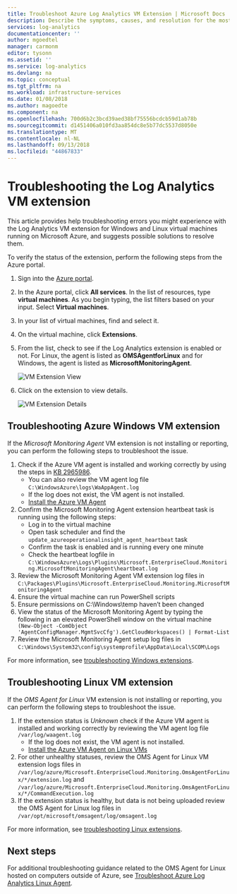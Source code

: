 ```yaml
---
title: Troubleshoot Azure Log Analytics VM Extension | Microsoft Docs
description: Describe the symptoms, causes, and resolution for the most common issues with the Log Analytics VM extension for Windows and Linux Azure VMs.
services: log-analytics
documentationcenter: ''
author: mgoedtel
manager: carmonm
editor: tysonn
ms.assetid: ''
ms.service: log-analytics
ms.devlang: na
ms.topic: conceptual
ms.tgt_pltfrm: na
ms.workload: infrastructure-services
ms.date: 01/08/2018
ms.author: magoedte
ms.component: na
ms.openlocfilehash: 700d6b2c3bcd39aed38bf75556bcdcb59d1ab78b
ms.sourcegitcommit: d1451406a010fd3aa854dc8e5b77dc5537d8050e
ms.translationtype: MT
ms.contentlocale: nl-NL
ms.lasthandoff: 09/13/2018
ms.locfileid: "44867833"
---
```

# <a name="troubleshooting-the-log-analytics-vm-extension"></a>Troubleshooting the Log Analytics VM extension
This article provides help troubleshooting errors you might experience with the Log Analytics VM extension for Windows and Linux virtual machines running on Microsoft Azure, and suggests possible solutions to resolve them.

To verify the status of the extension, perform the following steps from the Azure portal.

1. Sign into the [Azure portal](http://portal.azure.com).
2. In the Azure portal, click **All services**. In the list of resources, type **virtual machines**. As you begin typing, the list filters based on your input. Select **Virtual machines**.
3. In your list of virtual machines, find and select it.
3. On the virtual machine, click **Extensions**.
4. From the list, check to see if the Log Analytics extension is enabled or not.  For Linux, the agent is listed as **OMSAgentforLinux** and for Windows, the agent is listed as **MicrosoftMonitoringAgent**.

   ![VM Extension View](./media/log-analytics-azure-vmext-troubleshoot/log-analytics-vmview-extensions.png)

4. Click on the extension to view details. 

   ![VM Extension Details](./media/log-analytics-azure-vmext-troubleshoot/log-analytics-vmview-extensiondetails.png)

## <a name="troubleshooting-azure-windows-vm-extension"></a>Troubleshooting Azure Windows VM extension

If the *Microsoft Monitoring Agent* VM extension is not installing or reporting, you can perform the following steps to troubleshoot the issue.

1. Check if the Azure VM agent is installed and working correctly by using the steps in [KB 2965986](https://support.microsoft.com/kb/2965986#mt1).
   * You can also review the VM agent log file `C:\WindowsAzure\logs\WaAppAgent.log`
   * If the log does not exist, the VM agent is not installed.
   * [Install the Azure VM Agent](log-analytics-quick-collect-azurevm.md#enable-the-log-analytics-vm-extension)
2. Confirm the Microsoft Monitoring Agent extension heartbeat task is running using the following steps:
   * Log in to the virtual machine
   * Open task scheduler and find the `update_azureoperationalinsight_agent_heartbeat` task
   * Confirm the task is enabled and is running every one minute
   * Check the heartbeat logfile in `C:\WindowsAzure\Logs\Plugins\Microsoft.EnterpriseCloud.Monitoring.MicrosoftMonitoringAgent\heartbeat.log`
3. Review the Microsoft Monitoring Agent VM extension log files in `C:\Packages\Plugins\Microsoft.EnterpriseCloud.Monitoring.MicrosoftMonitoringAgent`
4. Ensure the virtual machine can run PowerShell scripts
5. Ensure permissions on C:\Windows\temp haven’t been changed
6. View the status of the Microsoft Monitoring Agent by typing the following in an elevated PowerShell window on the virtual machine `  (New-Object -ComObject 'AgentConfigManager.MgmtSvcCfg').GetCloudWorkspaces() | Format-List`
7. Review the Microsoft Monitoring Agent setup log files in `C:\Windows\System32\config\systemprofile\AppData\Local\SCOM\Logs`

For more information, see [troubleshooting Windows extensions](../virtual-machines/windows/extensions-oms.md).

## <a name="troubleshooting-linux-vm-extension"></a>Troubleshooting Linux VM extension
If the *OMS Agent for Linux* VM extension is not installing or reporting, you can perform the following steps to troubleshoot the issue.

1. If the extension status is *Unknown* check if the Azure VM agent is installed and working correctly by reviewing the VM agent log file `/var/log/waagent.log`
   * If the log does not exist, the VM agent is not installed.
   * [Install the Azure VM Agent on Linux VMs](log-analytics-quick-collect-azurevm.md#enable-the-log-analytics-vm-extension)
2. For other unhealthy statuses, review the OMS Agent for Linux VM extension logs files in `/var/log/azure/Microsoft.EnterpriseCloud.Monitoring.OmsAgentForLinux/*/extension.log` and `/var/log/azure/Microsoft.EnterpriseCloud.Monitoring.OmsAgentForLinux/*/CommandExecution.log`
3. If the extension status is healthy, but data is not being uploaded review the OMS Agent for Linux log files in `/var/opt/microsoft/omsagent/log/omsagent.log`

For more information, see [troubleshooting Linux extensions](../virtual-machines/linux/extensions-oms.md).

## <a name="next-steps"></a>Next steps

For additional troubleshooting guidance related to the OMS Agent for Linux hosted on computers outside of Azure, see [Troubleshoot Azure Log Analytics Linux Agent](log-analytics-agent-linux-support.md).  
